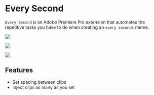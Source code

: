 # Every Second
`Every Second` is an Adobe Premiere Pro extension that automates the repetitive tasks you have to do when creating an `every seconds` meme.

![](https://user-images.githubusercontent.com/24535616/121020335-3ec81f80-c7db-11eb-9391-b9e054c109f5.jpg)

![](https://user-images.githubusercontent.com/24535616/121137181-610c7c80-c871-11eb-88b7-0a157df41115.jpg)

![](https://user-images.githubusercontent.com/24535616/121137272-72558900-c871-11eb-91d5-1e7c29a3e815.jpg)

## Features
- Set spacing between clips
- Inject clips as many as you set